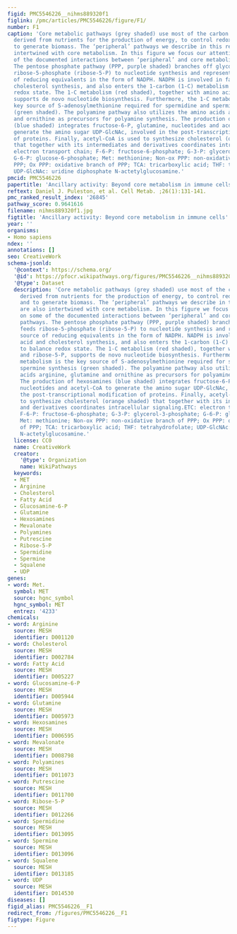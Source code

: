```yaml
---
figid: PMC5546226__nihms889320f1
figlink: /pmc/articles/PMC5546226/figure/F1/
number: F1
caption: 'Core metabolic pathways (grey shaded) use most of the carbon equivalents
  derived from nutrients for the production of energy, to control redox balance and
  to generate biomass. The ‘peripheral’ pathways we describe in this review are also
  intertwined with core metabolism. In this figure we focus our attention on some
  of the documented interactions between ‘peripheral’ and core metabolic pathways.
  The pentose phosphate pathway (PPP, purple shaded) branches off glycolysis, feeds
  ribose-5-phosphate (ribose-5-P) to nucleotide synthesis and represents a source
  of reducing equivalents in the form of NADPH. NADPH is involved in fatty acid and
  cholesterol synthesis, and also enters the 1-carbon (1-C) metabolism to balance
  redox state. The 1-C metabolism (red shaded), together with amino acids and ribose-5-P,
  supports de novo nucleotide biosynthesis. Furthermore, the 1-C metabolism is the
  key source of S-adenosylmethionine required for spermidine and spermine synthesis
  (green shaded). The polyamine pathway also utilizes the amino acids arginine, glutamine
  and ornithine as precursors for polyamine synthesis. The production of hexosamines
  (blue shaded) integrates fructose-6-P, glutamine, nucleotides and acetyl-CoA to
  generate the amino sugar UDP-GlcNAc, involved in the post-transcriptional modification
  of proteins. Finally, acetyl-CoA is used to synthesize cholesterol (orange shaded)
  that together with its intermediates and derivatives coordinates intracellular signaling.ETC:
  electron transport chain; F-6-P: fructose-6-phosphate; G-3-P: glycerol-3-phosphate;
  G-6-P: glucose-6-phosphate; Met: methionine; Non-ox PPP: non-oxidative branch of
  PPP; Ox PPP: oxidative branch of PPP; TCA: tricarboxylic acid; THF: tetrahydrofolate;
  UDP-GlcNAc: uridine diphosphate N-actetylglucosamine.'
pmcid: PMC5546226
papertitle: 'Ancillary activity: Beyond core metabolism in immune cells.'
reftext: Daniel J. Puleston, et al. Cell Metab. ;26(1):131-141.
pmc_ranked_result_index: '26845'
pathway_score: 0.9641616
filename: nihms889320f1.jpg
figtitle: 'Ancillary activity: Beyond core metabolism in immune cells'
year: ''
organisms:
- Homo sapiens
ndex: ''
annotations: []
seo: CreativeWork
schema-jsonld:
  '@context': https://schema.org/
  '@id': https://pfocr.wikipathways.org/figures/PMC5546226__nihms889320f1.html
  '@type': Dataset
  description: 'Core metabolic pathways (grey shaded) use most of the carbon equivalents
    derived from nutrients for the production of energy, to control redox balance
    and to generate biomass. The ‘peripheral’ pathways we describe in this review
    are also intertwined with core metabolism. In this figure we focus our attention
    on some of the documented interactions between ‘peripheral’ and core metabolic
    pathways. The pentose phosphate pathway (PPP, purple shaded) branches off glycolysis,
    feeds ribose-5-phosphate (ribose-5-P) to nucleotide synthesis and represents a
    source of reducing equivalents in the form of NADPH. NADPH is involved in fatty
    acid and cholesterol synthesis, and also enters the 1-carbon (1-C) metabolism
    to balance redox state. The 1-C metabolism (red shaded), together with amino acids
    and ribose-5-P, supports de novo nucleotide biosynthesis. Furthermore, the 1-C
    metabolism is the key source of S-adenosylmethionine required for spermidine and
    spermine synthesis (green shaded). The polyamine pathway also utilizes the amino
    acids arginine, glutamine and ornithine as precursors for polyamine synthesis.
    The production of hexosamines (blue shaded) integrates fructose-6-P, glutamine,
    nucleotides and acetyl-CoA to generate the amino sugar UDP-GlcNAc, involved in
    the post-transcriptional modification of proteins. Finally, acetyl-CoA is used
    to synthesize cholesterol (orange shaded) that together with its intermediates
    and derivatives coordinates intracellular signaling.ETC: electron transport chain;
    F-6-P: fructose-6-phosphate; G-3-P: glycerol-3-phosphate; G-6-P: glucose-6-phosphate;
    Met: methionine; Non-ox PPP: non-oxidative branch of PPP; Ox PPP: oxidative branch
    of PPP; TCA: tricarboxylic acid; THF: tetrahydrofolate; UDP-GlcNAc: uridine diphosphate
    N-actetylglucosamine.'
  license: CC0
  name: CreativeWork
  creator:
    '@type': Organization
    name: WikiPathways
  keywords:
  - MET
  - Arginine
  - Cholesterol
  - Fatty Acid
  - Glucosamine-6-P
  - Glutamine
  - Hexosamines
  - Mevalonate
  - Polyamines
  - Putrescine
  - Ribose-5-P
  - Spermidine
  - Spermine
  - Squalene
  - UDP
genes:
- word: Met.
  symbol: MET
  source: hgnc_symbol
  hgnc_symbol: MET
  entrez: '4233'
chemicals:
- word: Arginine
  source: MESH
  identifier: D001120
- word: Cholesterol
  source: MESH
  identifier: D002784
- word: Fatty Acid
  source: MESH
  identifier: D005227
- word: Glucosamine-6-P
  source: MESH
  identifier: D005944
- word: Glutamine
  source: MESH
  identifier: D005973
- word: Hexosamines
  source: MESH
  identifier: D006595
- word: Mevalonate
  source: MESH
  identifier: D008798
- word: Polyamines
  source: MESH
  identifier: D011073
- word: Putrescine
  source: MESH
  identifier: D011700
- word: Ribose-5-P
  source: MESH
  identifier: D012266
- word: Spermidine
  source: MESH
  identifier: D013095
- word: Spermine
  source: MESH
  identifier: D013096
- word: Squalene
  source: MESH
  identifier: D013185
- word: UDP
  source: MESH
  identifier: D014530
diseases: []
figid_alias: PMC5546226__F1
redirect_from: /figures/PMC5546226__F1
figtype: Figure
---
```

